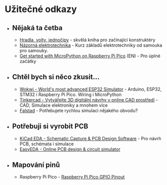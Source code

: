 # Užitečné odkazy
- ## Nějaká ta četba
	- [Hradla, volty, jednočipy](https://maly.gitbook.io/hradla-volty-jednocipy) - skvělá kniha pro začínající konstruktéry
	- [Názorná elektrotechnika](https://www.youtube.com/@nazornaelektrotechnika) - Kurz základů elektrotechniky od samouka pro samouky.
	- [Get started with MicroPython on Raspberry Pi Pico](https://hackspace.raspberrypi.com/books/micropython-pico) (EN) - Pro úplné začátky
- ## Chtěl bych si něco zkusit...
	- [Wokwi - World's most advanced ESP32 Simulator](https://wokwi.com/) - Arduino, ESP32, STM32 i Raspberry Pi Pico. Wiring i MicroPython
	- [Tinkercad - Vytvářejte 3D digitální návrhy v online CAD prostředí](https://www.tinkercad.com/) - CAD, Simulace elektroniky a mnohem více
	- [Falstad](https://www.falstad.com/circuit/circuitjs.html) - Potřebujete rychlou simulaci nějakého obvodu?
- ## Potřebuji si vyrobit PCB
	- [KiCad EDA - Schematic Capture & PCB Design Software](https://www.kicad.org/) - Pro návrh PCB, schémata i simulace
	- [EasyEDA - Online PCB design & circuit simulator](https://easyeda.com/)
- ## Mapování pinů
	- Raspberry Pi Pico - [Raspberry Pi Pico GPIO Pinout](https://pico.pinout.xyz/)